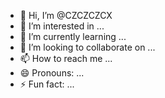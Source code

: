 - 👋 Hi, I’m @CZCZCZCX
- 👀 I’m interested in ...
- 🌱 I’m currently learning ...
- 💞️ I’m looking to collaborate on ...
- 📫 How to reach me ...
- 😄 Pronouns: ...
- ⚡ Fun fact: ...

<!---
CZCZCZCX/CZCZCZCX is a ✨ special ✨ repository because its `README.md` (this file) appears on your GitHub profile.
You can click the Preview link to take a look at your changes.
--->
